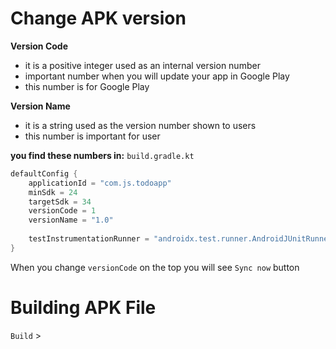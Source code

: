 
# Change APK version

**Version Code**
- it is a positive integer used as an internal version number
- important number when you will update your app in Google Play
- this number is for Google Play

**Version Name**
- it is a string used as the version number shown to users
- this number is important for user

**you find these numbers in:**
`build.gradle.kt` 
```kotlin
defaultConfig {  
    applicationId = "com.js.todoapp"  
    minSdk = 24  
    targetSdk = 34  
    versionCode = 1  
    versionName = "1.0"  
  
    testInstrumentationRunner = "androidx.test.runner.AndroidJUnitRunner"  
}
```

When you change `versionCode` on the top you will see `Sync now` button


# Building APK File

`Build` > 









